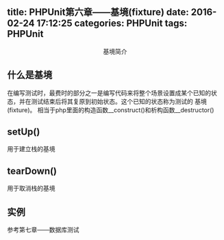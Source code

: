 title: PHPUnit第六章——基境(fixture)
date: 2016-02-24 17:12:25
categories: PHPUnit
tags: PHPUnit
---

<center>基境简介</center>

<!--more-->

## 什么是基境

在编写测试时，最费时的部分之一是编写代码来将整个场景设置成某个已知的状态，并在测试结束后将其复原到初始状态。这个已知的状态称为测试的 基境(fixture)。
相当于php里面的构造函数__construct()和析构函数__destructor()

## setUp() 

用于建立栈的基境

## tearDown()

用于取消栈的基境

## 实例

参考第七章——数据库测试


